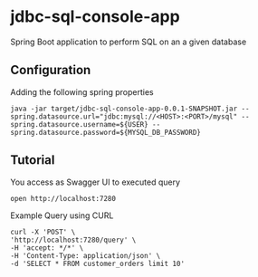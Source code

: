 # jdbc-sql-console-app


Spring Boot application to perform SQL on an a given database


## Configuration

Adding the following spring properties

```shell
java -jar target/jdbc-sql-console-app-0.0.1-SNAPSHOT.jar --spring.datasource.url="jdbc:mysql://<HOST>:<PORT>/mysql" --spring.datasource.username=${USER} --spring.datasource.password=${MYSQL_DB_PASSWORD}
```

## Tutorial 

You access as Swagger UI to executed query

```shell
open http://localhost:7280
```

Example Query using CURL

```shell
curl -X 'POST' \
'http://localhost:7280/query' \
-H 'accept: */*' \
-H 'Content-Type: application/json' \
-d 'SELECT * FROM customer_orders limit 10'
```
